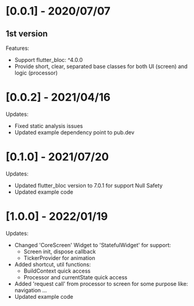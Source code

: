 # [0.0.1] - 2020/07/07
## 1st version
Features:
- Support flutter_bloc: ^4.0.0
- Provide short, clear, separated base classes for both UI (screen) and logic (processor)

# [0.0.2] - 2021/04/16
Updates:
- Fixed static analysis issues
- Updated example dependency point to pub.dev

# [0.1.0] - 2021/07/20
Updates:
- Updated flutter_bloc version to 7.0.1 for support Null Safety
- Updated example code

# [1.0.0] - 2022/01/19
Updates:
- Changed 'CoreScreen' Widget to 'StatefulWidget' for support: 
  - Screen init, dispose callback
  - TickerProvider for animation
- Added shortcut, util functions: 
  - BuildContext quick access
  - Processor and currentState quick access
- Added 'request call' from processor to screen for some purpose like: navigation ...
- Updated example code

